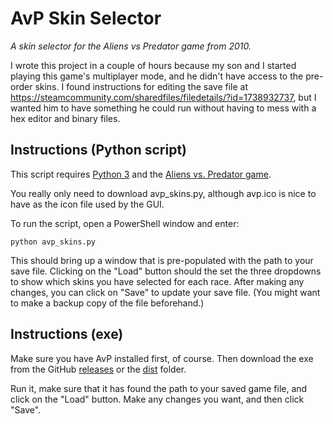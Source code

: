 # AvP Skin Selector
*A skin selector for the Aliens vs Predator game from 2010.*

I wrote this project in a couple of hours because my son and I started playing
this game's multiplayer mode, and he didn't have access to the pre-order skins.
I found instructions for editing the save file at 
https://steamcommunity.com/sharedfiles/filedetails/?id=1738932737, but I wanted
him to have something he could run without having to mess with a hex editor and
binary files.

## Instructions (Python script)

This script requires [Python 3](https://www.python.org) and the [Aliens vs. 
Predator game](https://store.steampowered.com/app/10680/Aliens_vs_Predator/).

You really only need to download avp_skins.py, although avp.ico is nice to have 
as the icon file used by the GUI.

To run the script, open a PowerShell window and enter:

    python avp_skins.py

This should bring up a window that is pre-populated with the path to your save
file. Clicking on the "Load" button should the set the three dropdowns to show
which skins you have selected for each race. After making any changes, you can
click on "Save" to update your save file. (You might want to make a backup copy 
of the file beforehand.) 


## Instructions (exe)

Make sure you have AvP installed first, of course. Then download the exe from 
the GitHub [releases](https://github.com/simlee009/avp_skins/releases/download/v1.0.0/avp_skins.exe) 
or the [dist](https://github.com/simlee009/avp_skins/blob/main/dist/avp_skins.exe) 
folder.

Run it, make sure that it has found the path to your saved game file, and click 
on the "Load" button. Make any changes you want, and then click "Save".
